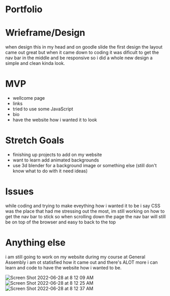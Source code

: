 # Portfolio

# Wrieframe/Design
when design this in my head and on goodle slide the first design the layout came out great but when it came down to coding it was dificult to get the nav bar in the middle and be responsive so i did a whole new design a simple and clean kinda look.

# MVP
- wellcome page
- links
- tried to use some JavaScript
- bio 
- have the website how i wanted it to look

# Stretch Goals 
- finishing up projects to add on my website
- want to learn add animated backgrounds
- use 3d blender for a background image or something else (still don't know what to do with it need ideas)

# Issues 
while coding and trying to make eveything how i wanted it to be i say CSS was the place that had me stressing out the most, im still working on how to get the nav bar to stick so when scrolling down the page the nav bar will still be on top of the browser and easy to back to the top

# Anything else
i am still going to work on my website during my course at General Assembly i am ot statisfied how it came out and there's ALOT more i can learn and code to have the website how i wanted to be.

![Screen Shot 2022-06-28 at 8 12 09 AM](https://user-images.githubusercontent.com/101943583/176215846-c16952be-3782-4a7b-99c2-ac9becd9bbb3.png)![Screen Shot 2022-06-28 at 8 12 25 AM](https://user-images.githubusercontent.com/101943583/176215873-bd265a4a-a147-4a47-94be-cf0a18497f81.png)
![Screen Shot 2022-06-28 at 8 12 37 AM](https://user-images.githubusercontent.com/101943583/176215893-cf50abe3-9b5b-49d5-8d1b-bdccbd6a8701.png)

